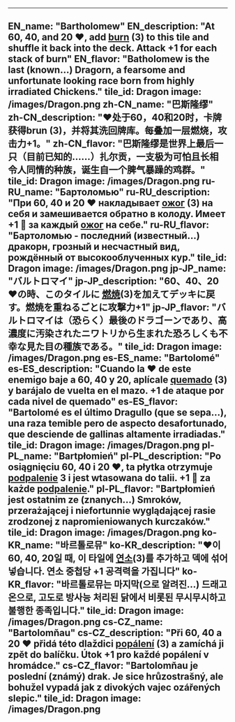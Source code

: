 ---

EN_name: "Bartholomew"
EN_description: "At 60, 40, and 20 ❤️, add  <u>burn</u> (3) to this tile and shuffle it back into the deck. Attack +1 for each stack of burn"
EN_flavor: "Batholomew is the last (known…) Dragorn, a fearsome and unfortunate looking race born from highly irradiated Chickens."
tile_id: Dragon
image: /images/Dragon.png
zh-CN_name: "巴斯隆缪"
zh-CN_description: "❤️处于60，40和20时，卡牌获得brun (3)，并将其洗回牌库。每叠加一层燃烧，攻击力+1。"
zh-CN_flavor: "巴斯隆缪是世界上最后一只（目前已知的……）扎尔贡，一支极为可怕且长相令人同情的种族，诞生自一个脾气暴躁的鸡群。"
tile_id: Dragon
image: /images/Dragon.png
ru-RU_name: "Бартоломью"
ru-RU_description: "При 60, 40 и 20 ❤️ накладывает  <u>ожог</u> (3) на себя и замешивается обратно в колоду. Имеет +1 🔸 за каждый  <u>ожог</u> на себе."
ru-RU_flavor: "Бартоломью - последний (известный...) дракорн, грозный и несчастный вид, рождённый от высокооблученных кур."
tile_id: Dragon
image: /images/Dragon.png
jp-JP_name: "バルトロマイ"
jp-JP_description: "60、40、20❤️の時、このタイルに <u>燃焼</u>(3)を加えてデッキに戻す。燃焼を重ねるごとに攻撃力+1"
jp-JP_flavor: "バルトロマイは（恐らく）最後のドラゴーンであり、高濃度に汚染されたニワトリから生まれた恐ろしくも不幸な見た目の種族である。"
tile_id: Dragon
image: /images/Dragon.png
es-ES_name: "Bartolomé"
es-ES_description: "Cuando la ❤️ de este enemigo baje a 60, 40 y 20, aplícale  <u>quemado</u> (3) y barájalo de vuelta en el mazo. +1 de ataque por cada nivel de quemado"
es-ES_flavor: "Bartolomé es el último Dragullo (que se sepa…), una raza temible pero de aspecto desafortunado, que desciende de gallinas altamente irradiadas."
tile_id: Dragon
image: /images/Dragon.png
pl-PL_name: "Bartpłomień"
pl-PL_description: "Po osiągnięciu 60, 40 i 20 ❤️, ta płytka otrzymuje  <u>podpalenie</u> 3 i jest wtasowana do talii. +1 🔸 za każde  <u>podpalenie</u>."
pl-PL_flavor: "Bartpłomień jest ostatnim ze (znanych...) Smroków, przerażającej i niefortunnie wyglądającej rasie zrodzonej z napromieniowanych kurczaków."
tile_id: Dragon
image: /images/Dragon.png
ko-KR_name: "바르톨로뮤"
ko-KR_description: "❤️이 60, 40, 20일 때, 이 타일에  <u>연소</u>(3)를 추가하고 덱에 섞어 넣습니다. 연소 중첩당 +1 공격력을 가집니다"
ko-KR_flavor: "바르톨로뮤는 마지막(으로 알려진...) 드래고온으로, 고도로 방사능 처리된 닭에서 비롯된 무시무시하고 불행한 종족입니다."
tile_id: Dragon
image: /images/Dragon.png
cs-CZ_name: "Bartolomňau"
cs-CZ_description: "Při 60, 40 a 20 ❤️ přidá této dlaždici  <u>popálení</u> (3) a zamíchá ji zpět do balíčku. Útok +1 pro každé popálení v hromádce."
cs-CZ_flavor: "Bartolomňau je poslední (známý) drak. Je sice hrůzostrašný, ale bohužel vypadá jak z divokých vajec ozářených slepic."
tile_id: Dragon
image: /images/Dragon.png
---